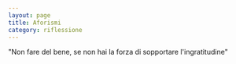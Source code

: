 ```yaml
--- 
layout: page
title: Aforismi
category: riflessione
---
```


"Non fare del bene, se non hai la forza di sopportare l'ingratitudine"
